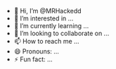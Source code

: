 - 👋 Hi, I’m @MRHackedd
- 👀 I’m interested in ...
- 🌱 I’m currently learning ...
- 💞️ I’m looking to collaborate on ...
- 📫 How to reach me ...
- 😄 Pronouns: ...
- ⚡ Fun fact: ...

<!---
MRHackedd/MRHackedd is a ✨ special ✨ repository because its `README.md` (this file) appears on your GitHub profile.
You can click the Preview link to take a look at your changes.
--->
